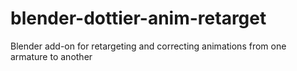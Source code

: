 # blender-dottier-anim-retarget
Blender add-on for retargeting and correcting animations from one armature to another
